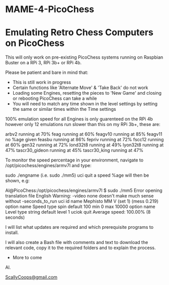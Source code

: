 # MAME-4-PicoChess
 
# Emulating Retro Chess Computers on PicoChess
 
This will only work on pre-existing PicoChess systems running on Raspbian Buster on a RPi 3, RPi 3b+ or RPi 4b.
 
Please be patient and bare in mind that:
* This is still work in progress
* Certain functions like 'Alternate Move' & 'Take Back' do not work
* Loading some Engines, resetting the pieces to 'New Game' and closing or rebooting PicoChess can take a while
* You will need to match any time shown in the level settings by setting the same or similar times within the Time settings 
 
100% emulation speed for all Engines is only guarenteed on the RPi 4b however only 12 emulations run slower than this on my RPi 3b+, these are:
 
arbv2 running at 70%
feag running at 60%
feagv10 running at 85%
feagv11 no %age given
feasbu running at 86%
fepriv running at 72%
fscc12 running at 60%
gen32 running at 72%
lond32t8 running at 49%
lyon32t8 running at 47%
tascr30_gideon running at 45%
tascr30_king running at 47%
  
To monitor the speed percentage in your environment, navigate to /opt/picochess/engines/armv7l and type:
 
sudo ./engname  (i.e. sudo ./mm5)
uci
quit
a speed %age will then be shown, e.g:
 
Al@PicoChess:/opt/picochess/engines/armv7l $ sudo ./mm5
Error opening translation file English
Warning: -video none doesn't make much sense without -seconds_to_run
uci
id name Mephisto MM V (set 1) (mess 0.219)
option name Speed type spin default 100 min 0 max 10000
option name Level type string default level 1
uciok
quit
Average speed: 100.00% (8 seconds)
 
I will list what updates are required and which prerequisite programs to install.
 
I will also create a Bash file with comments and text to download the relevant code, copy it to the required folders and to explain the process.
 
 
* More to come
 
 
Al.
  
ScallyCoops@gmail.com
 
